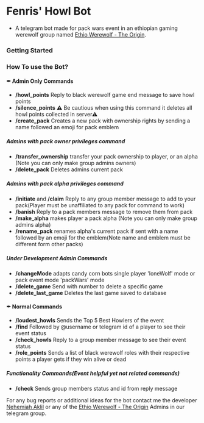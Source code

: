 # Fenris' Howl Bot

* A telegram bot made for pack wars event in an ethiopian gaming werewolf group named [Ethio Werewolf - The Origin](https://t.me/Ethiowerewolf).
### Getting Started 

### How To use the Bot?
#### ✒ Admin Only Commands
- **/howl_points** Reply to black werewolf game end message to save howl points
- **/silence_points** ⚠ Be cautious when using this command it deletes all howl points collected in server⚠
- **/create_pack** Creates a new pack with ownership rights by sending a name followed an emoji for pack emblem
   
##### Admins with pack owner privileges command
 - **/transfer_ownership** transfer your pack ownership to player, or an alpha (Note you can only make group admins owners)
 - **/delete_pack** Deletes admins current pack  
##### Admins with pack alpha privileges command
 - **/initiate** and **/claim** Reply to any group member message to add to your pack(Player must be unaffiliated to any pack for command to work)
 - **/banish** Reply to a pack members message to remove them from pack
 - **/make_alpha** makes player a pack alpha (Note you can only make group admins alpha)
 - **/rename_pack** renames alpha's current pack if sent with a name followed by an emoji for the emblem(Note name and emblem must be different form other packs)
##### Under Development Admin Commands
 - **/changeMode** adapts candy corn bots single player 'loneWolf' mode or pack event mode 'packWars' mode 
 - **/delete_game** Send with number to delete a specific game
 - **/delete_last_game** Deletes the last game saved to database

#### ✒ Normal Commands
 - **/loudest_howls** Sends the Top 5 Best Howlers of the event    
 - **/find** Followed by @username or telegram id of a player to see their event status
 - **/check_howls** Reply to a group member message to see their event status
 - **/role_points** Sends a list of black werewolf roles with their respective points a player gets if they win alive or dead


##### Functionality Commands(Event helpful yet not related commands)
 - **/check** Sends group members status and id from reply message
     
     
For any bug reports or additional ideas for the bot contact me the developer [Nehemiah Aklil](https://t.me/nanakill27) or any of the [Ethio Werewolf - The Origin](https://t.me/Ethiowerewolf) Admins in our telegram group.
     
